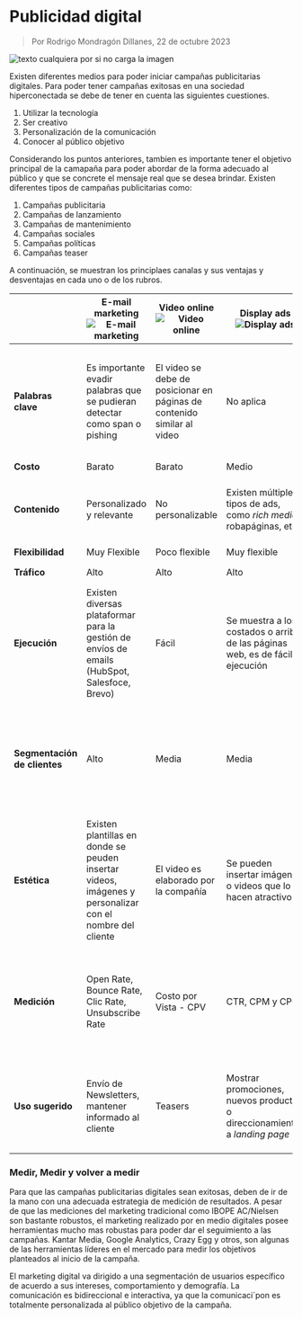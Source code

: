# Publicidad digital

> Por Rodrigo Mondragón Dillanes, 22 de octubre 2023

![texto cualquiera por si no carga la imagen](https://www.nartakmediagroup.com/wp-content/uploads/2023/05/digital-advertisement.png)

Existen diferentes medios para poder iniciar campañas publicitarias digitales. Para poder tener campañas exitosas en una sociedad hiperconectada se debe de tener en cuenta las siguientes cuestiones.

<ol>
<li>Utilizar la tecnología</li>
<li>Ser creativo</li>
<li>Personalización de la comunicación</li>
<li>Conocer al público objetivo</li>
</ol>

Considerando los puntos anteriores, tambien es importante tener el objetivo principal de la camapaña para poder abordar de la forma adecuado al público y que se concrete el mensaje real que se desea brindar. Existen diferentes tipos de campañas publicitarias como: 

<ol>
<li>Campañas publicitaria</li>
<li>Campañas de lanzamiento</li>
<li>Campañas de mantenimiento</li>
<li>Campañas sociales</li>
<li>Campañas políticas</li>
<li>Campañas teaser</li>
</ol>

A continuación, se muestran los principlaes canalas y sus ventajas y desventajas en cada uno o de los rubros.

|| E-mail marketing ![E-mail marketing](https://i.pinimg.com/originals/0b/6b/fa/0b6bfa55f7d12d94dd8a06b1e129e45a.gif "E-mail marketing") | Video online ![Video online](https://cdn.dribbble.com/users/943550/screenshots/2373582/media/0f5fcf59f676dd3be31b0b7480c80a34.gif "Video online")| Display ads ![Display ads](https://uploads-ssl.webflow.com/63f53af6e7d3ad6807222368/64703469c0c41a05b7be56cc_Different%20size%20variations%20of%20the%20same%20banner%20ad%20that%20delivers%20the%20message%20in%20a%20loop.gif "Display ads")| Social media ![Social media](https://media.tenor.com/OGi5g7-d-8UAAAAC/online-marketing-marketing.gif "Social media")| SEM ![SEM](https://lpcreativeco.com/wp-content/themes/lp-creative/library/images/services/digital-marketing.gif "SEM") | SEO ![SEO](https://cdn.dribbble.com/users/2018101/screenshots/4694266/seoanimation400.gif "SEO") |
| -----| ----- | ---- | ----- | ---- | ----- | ---- |
|**Palabras clave**| Es importante evadir palabras que se pudieran detectar como span o pishing  | El video se debe de posicionar en páginas de contenido similar al video | No aplica | Las palabras clave son importantes | Se utilizan múltiples palabras clave que estan en tendencia para que el contenido de la página web se muestre al inicio de las búsquedas | Las palabras clave deben de ser máximo un 5% del contenido total de la página, el SEO se logra en un mediano a largo plazo |
|**Costo**| Barato | Barato | Medio | Barato | Medio| Barato |
|**Contenido**| Personalizado y relevante | No personalizable| Existen múltiples tipos de ads, como *rich media*, robapáginas, etc.   | Se utilizan las redes sociales para compartir el contenido | Es porsonalizable a las palabras clave que se desea mostrar  | Lleva tiempo |
|**Flexibilidad**| Muy Flexible | Poco flexible | Muy flexible | Flexible | Muy flexible | Muy flexible |
|**Tráfico**| Alto | Alto | Alto | Alto | Muy Alto de manera inmediata | Muy Alto |
|**Ejecución**| Existen diversas plataformar para la gestión de envíos de emails (HubSpot, Salesfoce, Brevo) | Fácil | Se muestra a los costados o arriba de las páginas web, es de fácil ejecución | Se peuden usar herrmaientas como Facebook Ads o tecnologías de Meta | Se pueden usar herrmaientas como Google Ads para el posicionamiento de la página web | Existen recomendaciones para maximizar el SEO como keywords en link, etiquetas en imágenes, etc.|
|**Segmentación de clientes**| Alto  | Media | Media | Muy alto, se peude segmentar de acuerdo a las preferencias de los usuarios de las redes sociales | Muy Alto | Alto |
|**Estética**| Existen plantillas en donde se peuden insertar videos, imágenes y personalizar con el nombre del cliente | El video es elaborado por la compañía | Se pueden insertar imágenes o videos que lo hacen atractivo | Los diseños se crean en otros generadores de contenido, es muy flexible | Aparece en las primeas recomendaciones de los buscadores con la etiqueda de anuncio o promocionado | Aparece de forma orgánica al inicio de las búsquedas |
|**Medición**| Open Rate, Bounce Rate, Clic Rate, Unsubscribe Rate | Costo por Vista - CPV | CTR, CPM y CPC | CPM, CPC, CTR  | Tráfico, Not provided, tasa de rebote, clics, tiempo de permanencia, usuarios recurrentes, ranking de palñabras clave, CTR, CPC y CPA | Páginas indezadas por google, consultas del sitio web, número de impresiones, CTR y posición media alcanzada |
|**Uso sugerido**| Envío de Newsletters, mantener informado al cliente | Teasers | Mostrar promociones, nuevos productos o direccionamientos a *landing page* | Mostrar contenido atractivo y entretenido, atracción de ventas, dirigir a ecommerce | Posicionamiento rápido de marca, conviene iniciar con una puja fuerte | Reputación de la marca, mantener actualizado el contenido |

### Medir, Medir y volver a medir 

Para que las campañas publicitarias digitales sean exitosas, deben de ir de la mano con una adecuada estrategia de medición de resultados. A pesar de que las mediciones del marketing tradicional como IBOPE AC/Nielsen son bastante robustos, el marketing realizado por en medio digitales posee herramientas mucho mas robustas para poder dar el seguimiento a las campañas. Kantar Media, Google Analytics, Crazy Egg y otros, son algunas de las herramientas líderes en el mercado para medir los objetivos planteados al inicio de la campaña.

El marketing digital va dirigido a una segmentación de usuarios específico de acuerdo a sus intereses, comportamiento y demografía. La comunicación es bidireccional e interactiva, ya que la comunicaci´pon es totalmente personalizada al público objetivo de la campaña.



